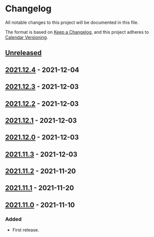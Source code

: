 # Changelog
All notable changes to this project will be documented in this file.

The format is based on [Keep a Changelog](https://keepachangelog.com/en/1.0.0/),
and this project adheres to [Calendar Versioning](https://calver.org/).


## [Unreleased]

## [2021.12.4] - 2021-12-04

## [2021.12.3] - 2021-12-03

## [2021.12.2] - 2021-12-03

## [2021.12.1] - 2021-12-03

## [2021.12.0] - 2021-12-03

## [2021.11.3] - 2021-12-03

## [2021.11.2] - 2021-11-20

## [2021.11.1] - 2021-11-20

## [2021.11.0] - 2021-11-10
### Added
- First release.

[Unreleased]: https://github.com/kipyin/lego-manager/compare/v2021.12.4...HEAD
[2021.12.4]: https://github.com/kipyin/lego-manager/compare/v2021.12.3...v2021.12.4
[2021.12.3]: https://github.com/kipyin/lego-manager/compare/v2021.12.2...v2021.12.3
[2021.12.2]: https://github.com/kipyin/lego-manager/compare/v2021.12.1...v2021.12.2
[2021.12.1]: https://github.com/kipyin/lego-manager/compare/v2021.12.0...v2021.12.1
[2021.12.0]: https://github.com/kipyin/lego-manager/compare/v2021.11.3...v2021.12.0
[2021.11.3]: https://github.com/kipyin/lego-manager/compare/v2021.11.2...v2021.11.3
[2021.11.2]: https://github.com/kipyin/lego-manager/compare/v2021.11.1...v2021.11.2
[2021.11.1]: https://github.com/kipyin/lego-manager/compare/v2021.11.0...v2021.11.1
[2021.11.0]: https://github.com/kipyin/lego-manager/compare/releases/tag/v2021.11.0
